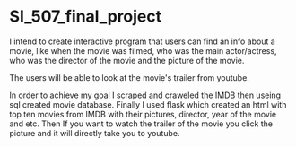 # SI_507_final_project

I intend to create interactive program that users can find an info about a movie, like when the movie was filmed, who was the main actor/actress, who was the director of the movie and the picture of the movie.

The users will be able to look at the movie's trailer from youtube.

In order to achieve my goal I scraped and craweled the IMDB  then useing sql created movie database. Finally I used flask which created an html with top ten movies from IMDB with their pictures, director, year of the movie and etc. Then If you want to watch the trailer of the movie you click the picture and it will directly take you to youtube.
